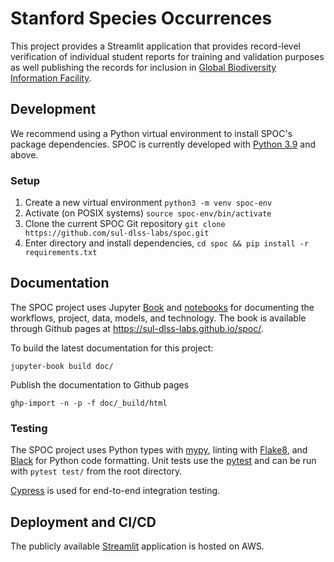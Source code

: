 # Stanford Species Occurrences
This project provides a Streamlit application that provides record-level verification of individual
student reports for training and validation purposes as well publishing the records for inclusion
in [Global Biodiversity Information Facility][GBIF].

## Development
We recommend using a Python virtual environment to install SPOC's package dependencies. SPOC is
currently developed with [Python 3.9](https://www.python.org/downloads/) and above.

### Setup
1. Create a new virtual environment `python3 -m venv spoc-env`
1. Activate (on POSIX systems) `source spoc-env/bin/activate`
1. Clone the current SPOC Git repository `git clone https://github.com/sul-dlss-labs/spoc.git`
1. Enter directory and install dependencies, `cd spoc && pip install -r requirements.txt`  

## Documentation
The SPOC project uses Jupyter [Book](https://jupyterbook.org/) and [notebooks](https://jupyter.org/)
for documenting the workflows, project, data, models, and technology. The book
is available through Github pages at https://sul-dlss-labs.github.io/spoc/.

To build the latest documentation for this project:

`jupyter-book build doc/`

Publish the documentation to Github pages

`ghp-import -n -p -f doc/_build/html`

### Testing
The SPOC project uses Python types with [mypy][MYPY], linting with [Flake8][FLK8], and [Black][BLK]
for Python code formatting. Unit tests use the [pytest][PYTST] and can be run
with `pytest test/` from the root directory.

[Cypress][CYPRESS] is used for end-to-end integration testing.

## Deployment and CI/CD
The publicly available [Streamlit][STRMLIT] application is hosted on AWS.


[BLK]: https://black.readthedocs.io/en/stable/
[CYPRESS]: https://www.cypress.io/
[FLK8]: https://flake8.pycqa.org/en/latest/
[GBIF]: https://www.gbif.org/
[MYPY]: https://mypy.readthedocs.io/en/stable/
[PYTST]: https://docs.pytest.org/en/stable/
[STRMLIT]: https://www.streamlit.io/
